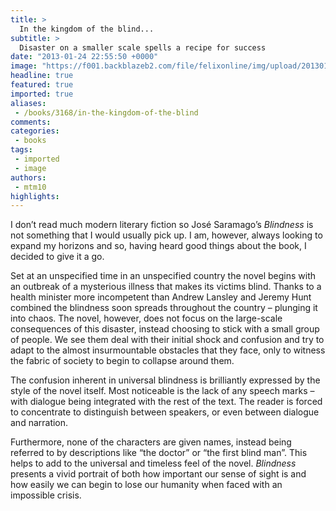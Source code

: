```yaml
---
title: >
  In the kingdom of the blind...
subtitle: >
  Disaster on a smaller scale spells a recipe for success
date: "2013-01-24 22:55:50 +0000"
image: "https://f001.backblazeb2.com/file/felixonline/img/upload/201301242254-mc4509-100_4875.jpg"
headline: true
featured: true
imported: true
aliases:
 - /books/3168/in-the-kingdom-of-the-blind
comments:
categories:
 - books
tags:
 - imported
 - image
authors:
 - mtm10
highlights:
---
```


I don’t read much modern literary fiction so José Saramago’s _Blindness_ is not something that I would usually pick up. I am, however, always looking to expand my horizons and so, having heard good things about the book, I decided to give it a go.

Set at an unspecified time in an unspecified country the novel begins with an outbreak of a mysterious illness that makes its victims blind. Thanks to a health minister more incompetent than Andrew Lansley and Jeremy Hunt combined the blindness soon spreads throughout the country – plunging it into chaos.
 The novel, however, does not focus on the large-scale consequences of this disaster, instead choosing to stick with a small group of people. We see them deal with their initial shock and confusion and try to adapt to the almost insurmountable obstacles that they face, only to witness the fabric of society to begin to collapse around them.

The confusion inherent in universal blindness is brilliantly expressed by the style of the novel itself. Most noticeable is the lack of any speech marks – with dialogue being integrated with the rest of the text. The reader is forced to concentrate to distinguish between speakers, or even between dialogue and narration.

Furthermore, none of the characters are given names, instead being referred to by descriptions like “the doctor” or “the first blind man”. This helps to add to the universal and timeless feel of the novel. _Blindness_ presents a vivid portrait of both how important our sense of sight is and how easily we can begin to lose our humanity when faced with an impossible crisis.
